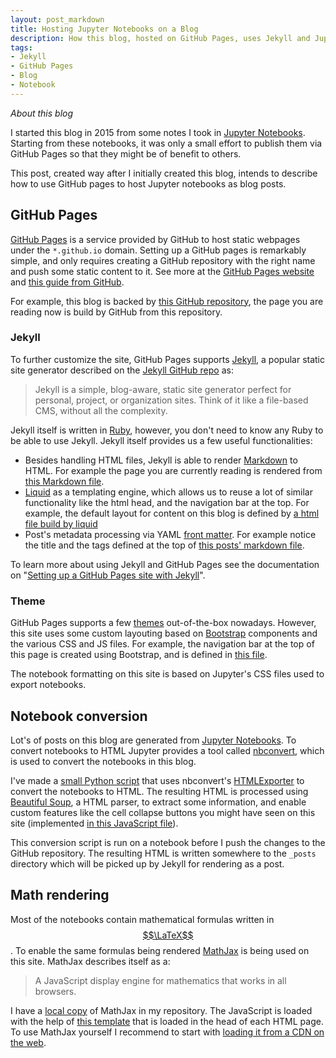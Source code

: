 ```yaml
---
layout: post_markdown
title: Hosting Jupyter Notebooks on a Blog
description: How this blog, hosted on GitHub Pages, uses Jekyll and Jupyter Notebooks to view notebooks as blog posts.
tags:
- Jekyll
- GitHub Pages
- Blog
- Notebook
---
```


_About this blog_

I started this blog in 2015 from some notes I took in [Jupyter Notebooks](https://jupyter.org/). Starting from these notebooks, it was only a small effort to publish them via GitHub Pages so that they might be of benefit to others.

This post, created way after I initially created this blog, intends to describe how to use GitHub pages to host Jupyter notebooks as blog posts.


## GitHub Pages

[GitHub Pages](https://pages.github.com/) is a service provided by GitHub to host static webpages under the `*.github.io` domain. Setting up a GitHub pages is remarkably simple, and only requires creating a GitHub repository with the right name and push some static content to it. See more at the [GitHub Pages website](https://pages.github.com/) and [this guide from GitHub](https://guides.github.com/features/pages/).

For example, this blog is backed by [this GitHub repository](https://github.com/peterroelants/peterroelants.github.io), the page you are reading now is build by GitHub from this repository.


### Jekyll

To further customize the site, GitHub Pages supports [Jekyll](https://jekyllrb.com/), a popular static site generator described on the [Jekyll GitHub repo](https://github.com/jekyll/jekyll) as:

> Jekyll is a simple, blog-aware, static site generator perfect for personal, project, or organization sites. Think of it like a file-based CMS, without all the complexity.

Jekyll itself is written in [Ruby](https://en.wikipedia.org/wiki/Ruby_%28programming_language%29), however, you don't need to know any Ruby to be able to use Jekyll. Jekyll itself provides us a few useful functionalities:

* Besides handling HTML files, Jekyll is able to render [Markdown](https://en.wikipedia.org/wiki/Markdown) to HTML. For example the page you are currently reading is rendered from [this Markdown file](https://github.com/peterroelants/peterroelants.github.io/tree/main/_posts/2021/05/2021-05-15-about-this-blog.md).
* [Liquid](https://github.com/Shopify/liquid) as a templating engine, which allows us to reuse a lot of similar functionality like the html head, and the navigation bar at the top. For example, the default layout for content on this blog is defined by [a html file build by liquid](https://github.com/peterroelants/peterroelants.github.io/tree/main/_layouts/default.html)
* Post's metadata processing via YAML [front matter](https://jekyllrb.com/docs/front-matter/). For example notice the title and the tags defined at the top of [this posts' markdown file](https://github.com/peterroelants/peterroelants.github.io/tree/main/_posts/2021/05/2021-05-15-about-this-blog.md).

To learn more about using Jekyll and GitHub Pages see the documentation on "[Setting up a GitHub Pages site with Jekyll](https://docs.github.com/en/pages/setting-up-a-github-pages-site-with-jekyll)".


### Theme

GitHub Pages supports a few [themes](https://docs.github.com/en/pages/setting-up-a-github-pages-site-with-jekyll/adding-a-theme-to-your-github-pages-site-using-jekyll) out-of-the-box nowadays. However, this site uses some custom layouting based on [Bootstrap](https://getbootstrap.com/) components and the various CSS and JS files. For example, the navigation bar at the top of this page is created using Bootstrap, and is defined in [this file](https://github.com/peterroelants/peterroelants.github.io/tree/main/_includes/navbar.html).

The notebook formatting on this site is based on Jupyter's CSS files used to export notebooks.


## Notebook conversion

Lot's of posts on this blog are generated from [Jupyter Notebooks](https://jupyter.org/). To convert notebooks to HTML Jupyter provides a tool called [nbconvert](https://github.com/jupyter/nbconvert), which is used to convert the notebooks in this blog.

I've made a [small Python script](https://github.com/peterroelants/peterroelants.github.io/tree/main/notebooks/notebook_convert.py) that uses nbconvert's [HTMLExporter](https://nbconvert.readthedocs.io/en/latest/api/exporters.html?highlight=HTMLExporter#nbconvert.exporters.HTMLExporter) to convert the notebooks to HTML. The resulting HTML is processed using [Beautiful Soup](https://www.crummy.com/software/BeautifulSoup/bs4/doc/), a HTML parser, to extract some information, and enable custom features like the cell collapse buttons you might have seen on this site (implemented [in this JavaScript file](https://github.com/peterroelants/peterroelants.github.io/tree/main/js/input_expand_collapse.js)).

This conversion script is run on a notebook before I push the changes to the GitHub repository. The resulting HTML is written somewhere to the `_posts` directory which will be picked up by Jekyll for rendering as a post.


## Math rendering

Most of the notebooks contain mathematical formulas written in [$$\LaTeX$$](https://en.wikipedia.org/wiki/LaTeX). To enable the same formulas being rendered [MathJax](https://www.mathjax.org/) is being used on this site. MathJax describes itself as a:

> A JavaScript display engine for mathematics that works in all browsers. 

I have a [local copy](https://github.com/mathjax/MathJax#hosting-your-own-copy-of-the-mathjax-components) of MathJax in my repository. The JavaScript is loaded with the help of [this template](https://github.com/peterroelants/peterroelants.github.io/tree/main/_includes/mathjax.html) that is loaded in the head of each HTML page. To use MathJax yourself I recommend to start with [loading it from a CDN on the web](https://github.com/mathjax/MathJax#using-mathjax-components-from-a-cdn-on-the-web).

